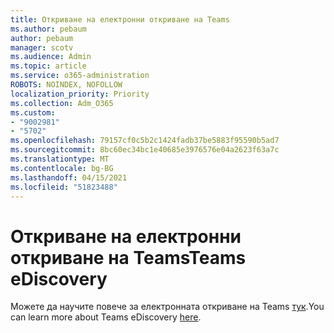```yaml
---
title: Откриване на електронни откриване на Teams
ms.author: pebaum
author: pebaum
manager: scotv
ms.audience: Admin
ms.topic: article
ms.service: o365-administration
ROBOTS: NOINDEX, NOFOLLOW
localization_priority: Priority
ms.collection: Adm_O365
ms.custom:
- "9002981"
- "5702"
ms.openlocfilehash: 79157cf0c5b2c1424fadb37be5883f95590b5ad7
ms.sourcegitcommit: 8bc60ec34bc1e40685e3976576e04a2623f63a7c
ms.translationtype: MT
ms.contentlocale: bg-BG
ms.lasthandoff: 04/15/2021
ms.locfileid: "51823488"
---
```

# <a name="teams-ediscovery"></a><span data-ttu-id="bc53e-102">Откриване на електронни откриване на Teams</span><span class="sxs-lookup"><span data-stu-id="bc53e-102">Teams eDiscovery</span></span>

<span data-ttu-id="bc53e-103">Можете да научите повече за електронната откриване на Teams [тук](https://docs.microsoft.com/microsoftteams/ediscovery-investigation).</span><span class="sxs-lookup"><span data-stu-id="bc53e-103">You can learn more about Teams eDiscovery [here](https://docs.microsoft.com/microsoftteams/ediscovery-investigation).</span></span>
